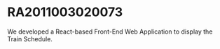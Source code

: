 # RA2011003020073
We developed a React-based Front-End Web Application to display the Train Schedule.
# 

